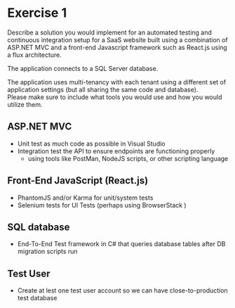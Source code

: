 # Exercise 1
Describe a solution you would implement for an automated testing and continuous integration setup for a
SaaS website built using a combination of ASP.NET MVC and a front-end Javascript framework such as
React.js using a flux architecture.  

The application connects to a SQL Server database.  

The application uses multi-tenancy with each tenant using a different set of application settings
(but all sharing the same code and database).  
Please make sure to include what tools you would use and how you would utilize them.


## ASP.NET MVC
   * Unit test as much code as possible in Visual Studio
   * Integration test the API to ensure endpoints are functioning properly
        * using tools like PostMan, NodeJS scripts, or other scripting language

## Front-End JavaScript (React.js)
   * PhantomJS and/or Karma for unit/system tests
   * Selenium tests for UI Tests (perhaps using BrowserStack )

## SQL database
   * End-To-End Test framework in C# that queries database tables after DB migration scripts run

## Test User
   * Create at lest one test user account so we can have close-to-production test database

